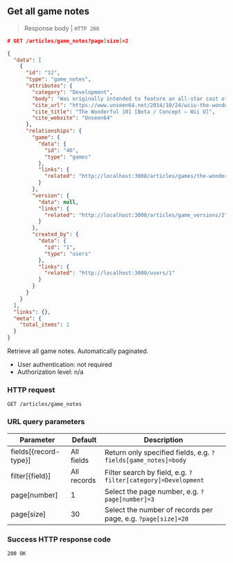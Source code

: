 ## Get all game notes

> Response body | `HTTP 200`

```JSON
# GET /articles/game_notes?page[size]=2

{
  "data": [
    {
      "id": "12",
      "type": "game_notes",
      "attributes": {
        "category": "Development",
        "body": "Was originally intended to feature an all-star cast of Nintendo characters.",
        "cite_url": "https://www.unseen64.net/2014/10/24/wiiu-the-wonderful-101-beta-development",
        "cite_title": "The Wonderful 101 [Beta / Concept – Wii U]",
        "cite_website": "Unseen64"
      },
      "relationships": {
        "game": {
          "data": {
            "id": "46",
            "type": "games"
          },
          "links": {
            "related": "http://localhost:3000/articles/games/the-wonderful-101"
          }
        },
        "version": {
          "data": null,
          "links": {
            "related": "http://localhost:3000/articles/game_versions/2"
          }
        },
        "created_by": {
          "data": {
            "id": "1",
            "type": "users"
          },
          "links": {
            "related": "http://localhost:3000/users/1"
          }
        }
      }
    }
  ],
  "links": {},
  "meta": {
    "total_items": 1
  }
}
```

Retrieve all game notes. Automatically paginated.

* User authentication: not required
* Authorization level: n/a

### HTTP request

`GET /articles/game_notes`

### URL query parameters

Parameter | Default | Description
--------- | ------- | -----------
fields[{record-type}] | All fields | Return only specified fields, e.g. `?fields[game_notes]=body`
filter[{field}] | All records | Filter search by field, e.g. `?filter[category]=Development`
page[number] | 1 | Select the page number, e.g. `?page[number]=3`
page[size] | 30 | Select the number of records per page, e.g. `?page[size]=20`

### Success HTTP response code

`200 OK`
